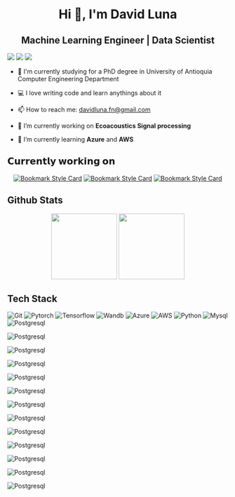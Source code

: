 

<h1 align="center"> Hi 👋, I'm David Luna </h1>
<h2 align="center"> Machine Learning Engineer | Data Scientist </h2>

[![](https://img.shields.io/badge/davidlunafn-000000?style=for-the-badge&logo=x&logoColor=white)](https://twitter.com/davidlunafn)
[![](https://img.shields.io/badge/davidluna--fn-100000?style=for-the-badge&logo=github&logoColor=white)](https://github.com/davidluna-fn)
[![](https://img.shields.io/badge/davidlunafn-0077B5?style=for-the-badge&logo=linkedin&logoColor=white)](https://codesandbox.io/u/xiaoluoboding)

- 🔬 I'm currently studying for a PhD degree in University of Antioquia Computer Engineering Department

- 💻 I love writing code and learn anythings about it

- 📫 How to reach me: <a href="mailto: davidluna.fn@gmail.com">davidluna.fn@gmail.com</a>

- 🔭 I’m currently working on **Ecoacoustics Signal processing**

- 🌱 I’m currently learning **Azure** and **AWS**


## 𝗖𝘂𝗿𝗿𝗲𝗻𝘁𝗹𝘆 𝘄𝗼𝗿𝗸𝗶𝗻𝗴 𝗼𝗻
<section align="center">

[![Bookmark Style Card](https://svg.bookmark.style/api?url=https://github.com/davidluna-fn/text_summ_end2end&style=horizontal&mode=dark)](https://github.com/davidluna-fn/text_summ_end2end)
[![Bookmark Style Card](https://svg.bookmark.style/api?url=https://github.com/davidluna-fn/ZirconMLAnalysis&style=horizontal&mode=dark)](https://github.com/davidluna-fn/ZirconMLAnalysis)
[![Bookmark Style Card](https://svg.bookmark.style/api?url=https://github.com/davidluna-fn/armelco&style=horizontal&mode=dark)](https://github.com/davidluna-fn/armelco)

</section>



## Github Stats
<p align="center">
<picture>
  <source
    srcset="https://github-readme-stats.vercel.app/api/top-langs/?username=davidluna-fn&hide_progress=true&theme=algolia"
    media="(prefers-color-scheme: dark)"
  />
  <source
    srcset="https://github-readme-stats.vercel.app/api/top-langs/?username=davidluna-fn&hide_progress=true"
    media="(prefers-color-scheme: light), (prefers-color-scheme: no-preference)"
  />
  <img src="https://github-readme-stats.vercel.app/api/top-langs/?username=davidluna-fn&hide_progress=true" height=150 />
</picture>


<picture>
  <source
    srcset="https://github-readme-stats.vercel.app/api?username=davidluna-fn&hide=contribs,prs&theme=algolia&rank_icon=github"
    media="(prefers-color-scheme: dark)"
  />
  <source
    srcset="https://github-readme-stats.vercel.app/api?username=davidluna-fn&hide=contribs,prs&rank_icon=github"
    media="(prefers-color-scheme: light), (prefers-color-scheme: no-preference)"
  />
  <img src="https://github-readme-stats.vercel.app/api?username=davidluna-fn&hide=contribs,prs&rank_icon=github" height=150 />
</picture>


## Tech Stack

![Git](https://img.shields.io/badge/-Git-%23F05032?style=for-the-badge&logo=git&logoColor=%23ffffff)
![Pytorch](https://img.shields.io/badge/PyTorch-EE4C2C?style=for-the-badge&logo=pytorch&logoColor=white)
![Tensorflow](https://img.shields.io/badge/TensorFlow-FF6F00?style=for-the-badge&logo=tensorflow&logoColor=white)
![Wandb](https://img.shields.io/badge/Weights_&_Biases-FFBE00?style=for-the-badge&logo=WeightsAndBiases&logoColor=white)
![Azure](https://img.shields.io/badge/Azure-0078D7?style=for-the-badge&logo=azure-devops&logoColor=white)
![AWS](https://img.shields.io/badge/Amazon_AWS-FF9900?style=for-the-badge&logo=amazonaws&logoColor=white)
![Python](https://img.shields.io/badge/Python-FFD43B?style=for-the-badge&logo=python&logoColor=blue)
![Mysql](https://img.shields.io/badge/MySQL-005C84?style=for-the-badge&logo=mysql&logoColor=white)
![Postgresql](https://img.shields.io/badge/PostgreSQL-316192?style=for-the-badge&logo=postgresql&logoColor=white)


![Postgresql](https://img.shields.io/badge/conda-342B029.svg?&style=for-the-badge&logo=anaconda&logoColor=white)

![Postgresql](https://img.shields.io/badge/Docker-2CA5E0?style=for-the-badge&logo=docker&logoColor=white)

![Postgresql](https://img.shields.io/badge/Django-092E20?style=for-the-badge&logo=django&logoColor=green)

![Postgresql](https://img.shields.io/badge/DVC-945DD6?style=for-the-badge&logo=dataversioncontrol&logoColor=white)

![Postgresql](https://img.shields.io/badge/fastapi-109989?style=for-the-badge&logo=FASTAPI&logoColor=white)

![Postgresql](https://img.shields.io/badge/Flask-000000?style=for-the-badge&logo=flask&logoColor=white)

![Postgresql](https://img.shields.io/badge/Jupyter-F37626.svg?&style=for-the-badge&logo=Jupyter&logoColor=white)

![Postgresql](https://img.shields.io/badge/OpenCV-27338e?style=for-the-badge&logo=OpenCV&logoColor=white)

![Postgresql](https://img.shields.io/badge/React-20232A?style=for-the-badge&logo=react&logoColor=61DAFB)

![Postgresql](https://img.shields.io/badge/JavaScript-323330?style=for-the-badge&logo=javascript&logoColor=F7DF1E)

![Postgresql](https://img.shields.io/badge/Pandas-2C2D72?style=for-the-badge&logo=pandas&logoColor=white)

![Postgresql](https://img.shields.io/badge/Github%20Actions-282a2e?style=for-the-badge&logo=githubactions&logoColor=367cfe)
